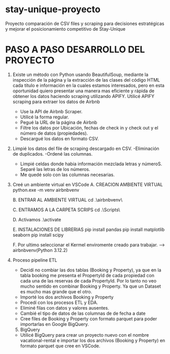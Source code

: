 # stay-unique-proyecto
Proyecto comparación de CSV files y scraping para decisiones estratégicas y mejorar el posicionamiento competitivo de Stay-Unique

# PASO A PASO DESARROLLO DEL PROYECTO

1. Existe un método con Python usando BeautifulSoup, mediante
la inspección de la página y la extracción de las clases del
código HTML cada título e información en la cuales estamos 
interesados, pero en esta oportunidad quiero presentar una 
manera mas eficiente y rápida de obtener los datos haciendo 
scraping utilizando APIFY.
Utilicé APIFY scraping para extraer los datos de Airbnb	
	- Use la API de Airbnb Scraper.
	- Utilicé la forma regular.
	- Pegué la URL de la página de Airbnb
	- Filtre los datos por Ubicación, fechas de check in 
	y check out y el número de datos (propiedades).
	- Descargué los datos en formato CSV.

2. Limpié los datos del file de scraping descargado en CSV.
	-Eliminación de duplicados.
	-Ordené las columnas.
	- Limpié celdas donde habia información mezclada
	letras y númeroS. Separé las letras de los números.
	- Me quedé solo con las columnas necesarias.

3. Creé un ambiente virtual en VSCode
	A. CREACION AMBIENTE VIRTUAL
	python.exe -m venv airbnbvenv
	
	B. ENTRAR AL AMBIENTE VIRTUAL
	cd .\airbnbvenv\ 

	C. ENTRAMOS A LA CARPETA SCRIPS
	cd .\Scripts\

	D. Activamos
	.\activate

	E. INSTALACIONES DE LIBRERIAS
	pip install pandas
	pip install matplotlib seaborn
	pip install scipy

	F. Por ultimo seleccionar el Kermel enviromente creado
	para trabajar. --> airbnbvenv(Python 3.12.2)

4. Proceso pipeline ETL
	- Decidí no combiar las dos tablas (Booking y Property),
	ya que en la tabla booking me presenta el PropertyId
	de cada propiedad con cada una de las reservas de cada
	PropertyId. Por lo tanto no veo mucho sentido en combinar
	Booking y Property. Ya que un Dataset es mucho mas grande
	que el otro.
	- Importé los dos archivos Booking y Property
	- Procedí con los procesos ETL y EDA.
	- Eliminé filas con datos y valores ausentes.
	- Cambié el tipo de datos de las columnas de 
	de fecha a date
	- Cree files de Booking y Property con formato parquet
	para poder importarlas en Google BigQuery.

   5. BigQuery
 	- Utilicé BigQuery para crear un proyecto nuevo con el 
	nombre vacational-rental e importar los dos archivos 
	(Booking y Property) en formato parquet que cree en 
	VSCode.
